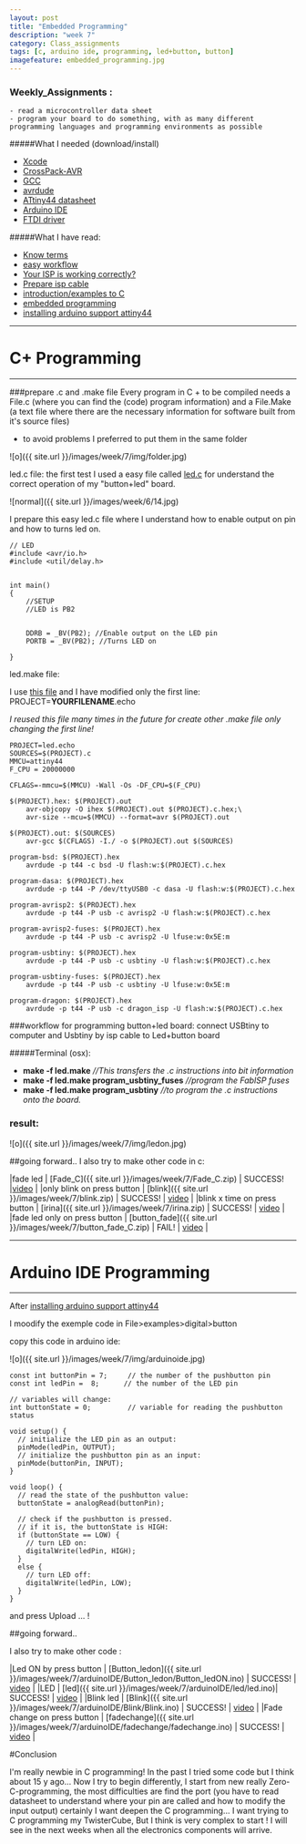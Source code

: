 ```yaml
---
layout: post
title: "Embedded Programming"
description: "week 7"
category: Class_assignments
tags: [c, arduino ide, programming, led+button, button]
imagefeature: embedded_programming.jpg
---
```


### Weekly_Assignments :
	- read a microcontroller data sheet
	- program your board to do something, with as many different programming languages and programming environments as possible

#####What I  needed (download/install)

- [Xcode](https://developer.apple.com/xcode/)
- [CrossPack-AVR](http://www.obdev.at/products/crosspack/index.html)
- [GCC](http://www.mkyong.com/mac/how-to-install-gcc-compiler-on-mac-os-x/)
- [avrdude](https://learn.adafruit.com/usbtinyisp/avrdude)
- [ATtiny44 datasheet](http://www.atmel.com/devices/attiny44.aspx)
- [Arduino IDE](http://arduino.cc/en/main/software)
- [FTDI driver](http://www.ftdichip.com/FTDrivers.htm)

#####What I have read:
	
- [Know terms](http://fab.cba.mit.edu/classes/863.13/tutorials/EmbeddedProgramming/echo.html)	
- [easy workflow](http://fab.cba.mit.edu/classes/863.11/people/irina.chernyakova/7_embedded.html)
- [Your ISP is working correctly?](http://academy.cba.mit.edu/content/tutorials/akf/programming_FabISP.html)	
- [Prepare isp cable](http://fab.cba.mit.edu/classes/863.12/people/laia.mogassoldevila/projects/p6.html)	
- [introduction/examples to C](http://publications.gbdirect.co.uk/c_book/chapter1/)
- [embedded programming](http://www.scriptoriumdesigns.com/embedded/gpio_out.php)
- [installing arduino support attiny44](http://academy.cba.mit.edu/content/tutorials/akf/embedded_programming_arduinoIDE.html)


****

# C+ Programming

****


###prepare .c and .make file 
Every program in C + to be compiled needs a File.c (where you can find the (code) program information) and a File.Make (a text file where there are the necessary information for software built from it's source files)
- to avoid problems I preferred to put them in the same folder

![o]({{ site.url }}/images/week/7/img/folder.jpg)

led.c file:
the first test I used a easy file called [led.c]() for understand the correct operation of my "button+led" board.

![normal]({{ site.url }}/images/week/6/14.jpg)

I prepare this easy led.c file where I understand how to enable output on pin and how to turns led on.

	// LED 
	#include <avr/io.h>
	#include <util/delay.h>


	int main()
	{
		//SETUP
		//LED is PB2


		DDRB = _BV(PB2); //Enable output on the LED pin
		PORTB = _BV(PB2); //Turns LED on

	}

led.make file:

I use [this file](http://academy.cba.mit.edu/classes/embedded_programming/hello.ftdi.44.echo.c.make)
and I have modified only the first line: PROJECT=**YOURFILENAME**.echo

*I reused this file many times in the future for create other .make file only changing the first line!*

	PROJECT=led.echo
	SOURCES=$(PROJECT).c
	MMCU=attiny44
	F_CPU = 20000000

	CFLAGS=-mmcu=$(MMCU) -Wall -Os -DF_CPU=$(F_CPU)

	$(PROJECT).hex: $(PROJECT).out
		avr-objcopy -O ihex $(PROJECT).out $(PROJECT).c.hex;\
		avr-size --mcu=$(MMCU) --format=avr $(PROJECT).out
 
	$(PROJECT).out: $(SOURCES)
		avr-gcc $(CFLAGS) -I./ -o $(PROJECT).out $(SOURCES)
 
	program-bsd: $(PROJECT).hex
		avrdude -p t44 -c bsd -U flash:w:$(PROJECT).c.hex

	program-dasa: $(PROJECT).hex
		avrdude -p t44 -P /dev/ttyUSB0 -c dasa -U flash:w:$(PROJECT).c.hex

	program-avrisp2: $(PROJECT).hex
		avrdude -p t44 -P usb -c avrisp2 -U flash:w:$(PROJECT).c.hex

	program-avrisp2-fuses: $(PROJECT).hex
		avrdude -p t44 -P usb -c avrisp2 -U lfuse:w:0x5E:m

	program-usbtiny: $(PROJECT).hex
		avrdude -p t44 -P usb -c usbtiny -U flash:w:$(PROJECT).c.hex

	program-usbtiny-fuses: $(PROJECT).hex
		avrdude -p t44 -P usb -c usbtiny -U lfuse:w:0x5E:m

	program-dragon: $(PROJECT).hex
		avrdude -p t44 -P usb -c dragon_isp -U flash:w:$(PROJECT).c.hex


###workflow for programming button+led board:
connect USBtiny to computer and Usbtiny by isp cable to Led+button board

#####Terminal (osx):
- **make -f led.make** *//This transfers the .c instructions into bit information*
- **make -f led.make program_usbtiny_fuses** *//program the FabISP fuses*
- **make -f led.make program_usbtiny** *//to program the .c instructions onto the board.*

### result:
![o]({{ site.url }}/images/week/7/img/ledon.jpg)

##going forward..
I also try to make other code in c:

|fade led | [Fade_C]({{ site.url }}/images/week/7/Fade_C.zip) | SUCCESS! |[video]() | 
|only blink on press button | [blink]({{ site.url }}/images/week/7/blink.zip) | SUCCESS! | [video]() |
|blink x time on press button | [irina]({{ site.url }}/images/week/7/irina.zip) | SUCCESS! | [video]() |
|fade led only on press button | [button_fade]({{ site.url }}/images/week/7/button_fade_C.zip) | FAIL! | [video]() |


****

# Arduino IDE Programming

****
After [installing arduino support attiny44](http://academy.cba.mit.edu/content/tutorials/akf/embedded_programming_arduinoIDE.html)

I moodify the exemple code in File>examples>digital>button


copy this code in arduino ide:

![o]({{ site.url }}/images/week/7/img/arduinoide.jpg)

	const int buttonPin = 7;     // the number of the pushbutton pin
	const int ledPin =  8;      // the number of the LED pin

	// variables will change:
	int buttonState = 0;         // variable for reading the pushbutton status

	void setup() {
	  // initialize the LED pin as an output:
	  pinMode(ledPin, OUTPUT);
	  // initialize the pushbutton pin as an input:
	  pinMode(buttonPin, INPUT);
	}

	void loop() {
	  // read the state of the pushbutton value:
	  buttonState = analogRead(buttonPin);

	  // check if the pushbutton is pressed.
	  // if it is, the buttonState is HIGH:
	  if (buttonState == LOW) {
	    // turn LED on:
	    digitalWrite(ledPin, HIGH);
	  }
	  else {
	    // turn LED off:
	    digitalWrite(ledPin, LOW);
	  }
	}

and press Upload ... ! 

##going forward..

I also try to make other code :

|Led ON by press button | [Button_ledon]({{ site.url }}/images/week/7/arduinoIDE/Button_ledon/Button_ledON.ino) | SUCCESS! | [video]() | 
|LED | [led]({{ site.url }}/images/week/7/arduinoIDE/led/led.ino)| SUCCESS! | [video]() |
|Blink led | [Blink]({{ site.url }}/images/week/7/arduinoIDE/Blink/Blink.ino) | SUCCESS! | [video]() |
|Fade change on press button | [fadechange]({{ site.url }}/images/week/7/arduinoIDE/fadechange/fadechange.ino) | SUCCESS! | [video]() |

#Conclusion

I'm really newbie in C programming! In the past I tried some code but I think about 15 y ago... Now I try to begin differently, I start from new really Zero-C-programming, the most difficulties are find the port (you have to read datasheet to understand where your pin are called and how to modify the input output)
certainly I want deepen the C programming... I want trying to C programming my TwisterCube, But I think is very complex to start !
I will see in the next weeks when all the electronics components will arrive.

